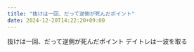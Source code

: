 ```yaml
---
title: "抜けは一回、だって逆側が死んだポイント"
date: 2024-12-20T14:22:20+09:00
---
```

抜けは一回、だって逆側が死んだポイント
デイトレは一波を取る

